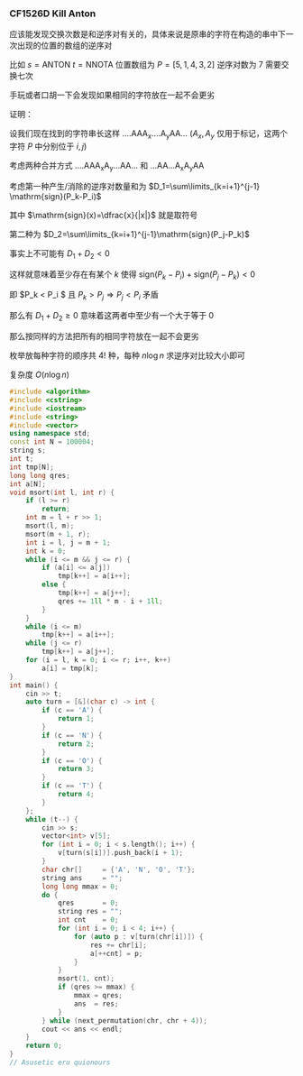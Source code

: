 ### CF1526D Kill Anton

应该能发现交换次数是和逆序对有关的，具体来说是原串的字符在构造的串中下一次出现的位置的数组的逆序对

比如 $s=\mathrm{ANTON} \ t=\mathrm{NNOTA}$ 位置数组为 $P=[5,1,4,3,2]$ 逆序对数为 $7$ 需要交换七次

手玩或者口胡一下会发现如果相同的字符放在一起不会更劣

证明：

设我们现在找到的字符串长这样 $\mathrm{....AAA_x....A_yAA...}$ ($A_x,A_y$ 仅用于标记，这两个字符 $P$ 中分别位于 $i,j$)

考虑两种合并方式 $\mathrm{....AAA_xA_y...AA...}$ 和 $\mathrm{...AA...A_xA_yAA}$ 

考虑第一种产生/消除的逆序对数量和为 $D_1=\sum\limits_{k=i+1}^{j-1} \mathrm{sign}(P_k-P_i)$

其中 $\mathrm{sign}(x)=\dfrac{x}{|x|}$ 就是取符号

第二种为 $D_2=\sum\limits_{k=i+1}^{j-1}\mathrm{sign}(P_j-P_k)$

事实上不可能有 $D_1+D_2 < 0$

这样就意味着至少存在有某个 $k$ 使得 $\mathrm{sign}(P_k-P_i)+\mathrm{sign}(P_j-P_k) < 0$

即 $P_k < P_i $ 且 $P_k > P_j \Rightarrow P_j <P_i$ 矛盾

那么有 $D_1+D_2 \ge 0$ 意味着这两者中至少有一个大于等于 $0$ 

那么按同样的方法把所有的相同字符放在一起不会更劣

枚举放每种字符的顺序共 $4!$ 种，每种 $n\log n$ 求逆序对比较大小即可

复杂度 $O(n\log n)$

```cpp
#include <algorithm>
#include <cstring>
#include <iostream>
#include <string>
#include <vector>
using namespace std;
const int N = 100004;
string s;
int t;
int tmp[N];
long long qres;
int a[N];
void msort(int l, int r) {
    if (l >= r)
        return;
    int m = l + r >> 1;
    msort(l, m);
    msort(m + 1, r);
    int i = l, j = m + 1;
    int k = 0;
    while (i <= m && j <= r) {
        if (a[i] <= a[j])
            tmp[k++] = a[i++];
        else {
            tmp[k++] = a[j++];
            qres += 1ll * m - i + 1ll;
        }
    }
    while (i <= m)
        tmp[k++] = a[i++];
    while (j <= r)
        tmp[k++] = a[j++];
    for (i = l, k = 0; i <= r; i++, k++)
        a[i] = tmp[k];
}
int main() {
    cin >> t;
    auto turn = [&](char c) -> int {
        if (c == 'A') {
            return 1;
        }
        if (c == 'N') {
            return 2;
        }
        if (c == 'O') {
            return 3;
        }
        if (c == 'T') {
            return 4;
        }
    };
    while (t--) {
        cin >> s;
        vector<int> v[5];
        for (int i = 0; i < s.length(); i++) {
            v[turn(s[i])].push_back(i + 1);
        }
        char chr[]     = {'A', 'N', 'O', 'T'};
        string ans     = "";
        long long mmax = 0;
        do {
            qres       = 0;
            string res = "";
            int cnt    = 0;
            for (int i = 0; i < 4; i++) {
                for (auto p : v[turn(chr[i])]) {
                    res += chr[i];
                    a[++cnt] = p;
                }
            }
            msort(1, cnt);
            if (qres >= mmax) {
                mmax = qres;
                ans  = res;
            }
        } while (next_permutation(chr, chr + 4));
        cout << ans << endl;
    }
    return 0;
}
// Asusetic eru quionours
```

